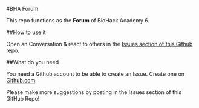 #BHA Forum

This repo functions as the **Forum** of BioHack Academy 6.

##How to use it

Open an Conversation & react to others in the [Issues section of this Github repo](https://github.com/BioHackAcademy/Forum/issues).

##What do you need

You need a Github account to be able to create an Issue. Create one on [Github.com](https://github.com).

Please make more suggestions by posting in the Issues section of this GitHub Repo!
